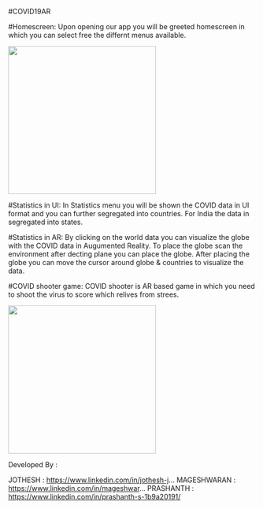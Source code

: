 #COVID19AR
  
#Homescreen:
Upon opening our app you will be greeted homescreen in which you can select free the differnt menus available.

<img src="./images/1.jpg" width="300">

#Statistics in UI:
In Statistics menu you will be shown the COVID data in UI format and you can further segregated into countries. For India the data in segregated into states.

#Statistics in AR:
By clicking on the world data you can visualize the globe with the COVID data in Augumented Reality. To place the globe scan the environment after decting plane you can place the globe.
After placing the globe you can move the cursor around globe & countries to visualize the data. 

#COVID shooter game: 
COVID shooter is AR based game in which you need to shoot the virus to score which relives from strees. 
 

<img src="./images/1.jpg" width="300">


Developed By :

JOTHESH : https://www.linkedin.com/in/jothesh-j...
MAGESHWARAN : https://www.linkedin.com/in/mageshwar...
PRASHANTH : https://www.linkedin.com/in/prashanth-s-1b9a20191/
